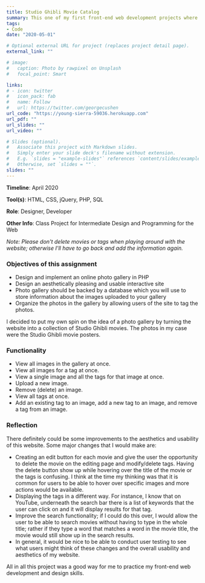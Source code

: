 ```yaml
---
title: Studio Ghibli Movie Catalog
summary: This one of my first front-end web development projects where I made an interactive Studio Ghibli movie catalog. This was coded on my own. Please don't delete movies or tags when playing around with the website; otherwise I'll have to go back and add the information again.
tags:
- Code
date: "2020-05-01"

# Optional external URL for project (replaces project detail page).
external_link: ""

# image:
#   caption: Photo by rawpixel on Unsplash
#   focal_point: Smart

links:
# - icon: twitter
#   icon_pack: fab
#   name: Follow
#   url: https://twitter.com/georgecushen
url_code: "https://young-sierra-59036.herokuapp.com"
url_pdf: ""
url_slides: ""
url_video: ""

# Slides (optional).
#   Associate this project with Markdown slides.
#   Simply enter your slide deck's filename without extension.
#   E.g. `slides = "example-slides"` references `content/slides/example-slides.md`.
#   Otherwise, set `slides = ""`.
slides: ""
---
```

__Timeline__: April 2020

__Tool(s)__: HTML, CSS, jQuery, PHP, SQL

__Role__: Designer, Developer

__Other Info__: Class Project for Intermediate Design and Programming for the Web

_Note: Please don't delete movies or tags when playing around with the website; otherwise I'll have to go back and add the information again._

### Objectives of this assignment
* Design and implement an online photo gallery in PHP
* Design an aesthetically pleasing and usable interactive site 
* Photo gallery should be backed by a database which you will use to store information about the images uploaded to your gallery
* Organize the photos in the gallery by allowing users of the site to tag the photos.

I decided to put my own spin on the idea of a photo gallery by turning the website into a collection of Studio Ghibli movies. The photos in my case were the Studio Ghibli movie posters.

### Functionality
* View all images in the gallery at once. 
* View all images for a tag at once. 
* View a single image and all the tags for that image at once. 
* Upload a new image.
* Remove (delete) an image.
* View all tags at once.
* Add an existing tag to an image, add a new tag to an image, and remove a tag from an image.

### Reflection
There definitely could be some improvements to the aesthetics and usability of this website. Some major changes that I would make are:

* Creating an edit button for each movie and give the user the opportunity to delete the movie on the editing page and modify/delete tags. Having the delete button show up while hovering over the title of the movie or the tags is confusing. I think at the time my thinking was that it is common for users to be able to hover over specific images and more actions would be available.   
* Displaying the tags in a different way. For instance, I know that on YouTube, underneath the search bar there is a list of keywords that the user can click on and it will display results for that tag. 
* Improve the search functionality; if I could do this over, I would allow the user to be able to search movies without having to type in the whole title; rather if they type a word that matches a word in the movie title, the movie would still show up in the search results. 
* In general, it would be nice to be able to conduct user testing to see what users might think of these changes and the overall usability and aesthetics of my website.

All in all this project was a good way for me to practice my front-end web development and design skills.




